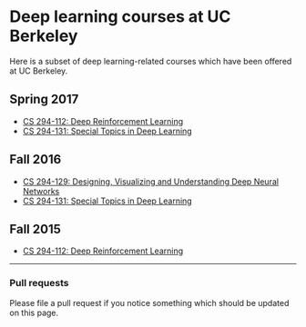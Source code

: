 # Deep learning courses at UC Berkeley

Here is a subset of deep learning-related courses which have been offered at UC Berkeley.

## Spring 2017
* [CS 294-112: Deep Reinforcement Learning](http://rll.berkeley.edu/deeprlcourse/)
* [CS 294-131: Special Topics in Deep Learning](https://berkeley-deep-learning.github.io/cs294-131-s17)

## Fall 2016
* [CS 294-129: Designing, Visualizing and Understanding Deep Neural Networks](https://bcourses.berkeley.edu/courses/1453965/) 
* [CS 294-131: Special Topics in Deep Learning](https://berkeley-deep-learning.github.io/cs294-dl-f16)

## Fall 2015
* [CS 294-112: Deep Reinforcement Learning](http://rll.berkeley.edu/deeprlcourse-fa15/)

----

### Pull requests
Please file a pull request if you notice something which should be updated on this page.
